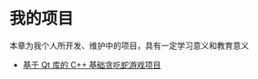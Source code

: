 # 我的项目
本章为我个人所开发、维护中的项目，具有一定学习意义和教育意义

- [基于 Qt 库的 C++ 基础贪吃蛇游戏项目](/2project/project/TBwrdUcE6oXIInx9Itgc651HnLd/TBwrdUcE6oXIInx9Itgc651HnLd.md)